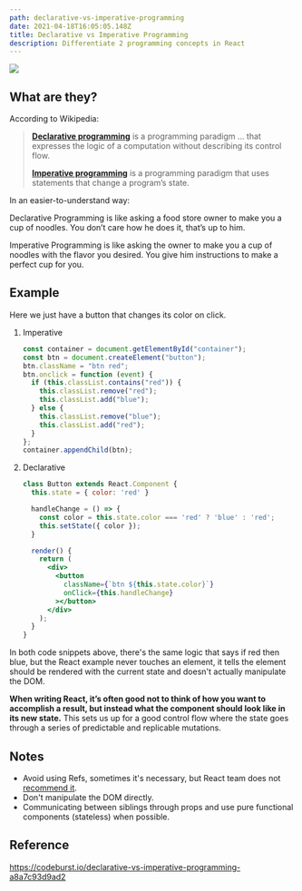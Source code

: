 ```yaml
---
path: declarative-vs-imperative-programming
date: 2021-04-18T16:05:05.148Z
title: Declarative vs Imperative Programming
description: Differentiate 2 programming concepts in React
---
```

![](https://encrypted-tbn0.gstatic.com/images?q=tbn:ANd9GcTHUb6FCtv2uqBS2JPhGBcZM985KtYQN-Bccw&usqp=CAU)

## What are they?

According to Wikipedia:

> **[Declarative programming](<* https://en.wikipedia.org/wiki/Declarative_programming>)** is a programming paradigm … that expresses the logic of a computation without describing its control flow.
>
> **[Imperative programming](<* https://en.wikipedia.org/wiki/Imperative_programming>)** is a programming paradigm that uses statements that change a program’s state.

In an easier-to-understand way:

Declarative Programming is like asking a food store owner to make you a cup of noodles. You don’t care how he does it, that’s up to him.

Imperative Programming is like asking the owner to make you a cup of noodles with the flavor you desired. You give him instructions to make a perfect cup for you.

## Example

Here we just have a button that changes its color on click.

1. Imperative 

   ```javascript
   const container = document.getElementById("container");
   const btn = document.createElement("button");
   btn.className = "btn red";
   btn.onclick = function (event) {
     if (this.classList.contains("red")) {
       this.classList.remove("red");
       this.classList.add("blue");
     } else {
       this.classList.remove("blue");
       this.classList.add("red");
     }
   };
   container.appendChild(btn);
   ```
2. Declarative

   ```jsx
   class Button extends React.Component {
     this.state = { color: 'red' }

     handleChange = () => {
       const color = this.state.color === 'red' ? 'blue' : 'red';
       this.setState({ color });
     }

     render() {
       return (
         <div>
           <button
             className={`btn ${this.state.color}`}
             onClick={this.handleChange}
           ></button>
         </div>
       );
     }
   }
   ```

In both code snippets above, there's the same logic that says if red then blue, but the React example never touches an element, it tells the element should be rendered with the current state and doesn't actually manipulate the DOM.

**When writing React, it’s often good not to think of how you want to accomplish a result, but instead what the component should look like in its new state.** This sets us up for a good control flow where the state goes through a series of predictable and replicable mutations.

## Notes

* Avoid using Refs, sometimes it's necessary, but React team does not [recommend it](https://reactjs.org/docs/refs-and-the-dom.html#dont-overuse-refs).
* Don't manipulate the DOM directly.
* Communicating between siblings through props and use pure functional components (stateless) when possible.

## Reference

https://codeburst.io/declarative-vs-imperative-programming-a8a7c93d9ad2